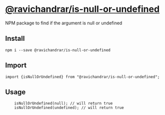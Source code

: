 # [@ravichandrar/is-null-or-undefined](https://www.npmjs.com/package/@ravichandrar/is-null-or-undefined)

NPM package to find if the argument is null or undefined


## Install
```npm i --save @ravichandrar/is-null-or-undefined```

## Import
```
import {isNullOrUndefined} from "@ravichandrar/is-null-or-undefined";
```

## Usage

```
    isNullOrUndefined(null); // will return true
    isNullOrUndefined(undefined); // will return true
```
